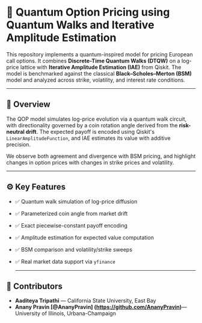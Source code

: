 # 🧠 Quantum Option Pricing using Quantum Walks and Iterative Amplitude Estimation

This repository implements a quantum-inspired model for pricing European call options. It combines **Discrete-Time Quantum Walks (DTQW)** on a log-price lattice with **Iterative Amplitude Estimation (IAE)** from Qiskit. The model is benchmarked against the classical **Black–Scholes–Merton (BSM)** model and analyzed across strike, volatility, and interest rate conditions.

---

## 📌 Overview

The QOP model simulates log-price evolution via a quantum walk circuit, with directionality governed by a coin rotation angle derived from the **risk-neutral drift**. The expected payoff is encoded using Qiskit's `LinearAmplitudeFunction`, and IAE estimates its value with additive precision.

We observe both agreement and divergence with BSM pricing, and highlight changes in option prices with changes in strike prices and volatility.

---

## ⚙️ Key Features

- ✅ Quantum walk simulation of log-price diffusion  
- ✅ Parameterized coin angle from market drift  
- ✅ Exact piecewise-constant payoff encoding  
- ✅ Amplitude estimation for expected value computation  
- ✅ BSM comparison and volatility/strike sweeps  
- ✅ Real market data support via `yfinance`

  ---

## 👥 Contributors

- **Aaditeya Tripathi** — California State University, East Bay
- **Anany Pravin [@AnanyPravin] (https://github.com/AnanyPravin)**— University of Illinois, Urbana-Champaign

